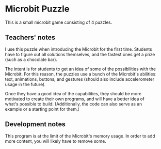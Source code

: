 # Microbit Puzzle

This is a small microbit game consisting of 4 puzzles.

## Teachers' notes

I use this puzzle when introducing the Microbit for the first time. Students have to figure out all solutions themselves, and the fastest ones get a prize (such as a chocolate bar).

The intent is for students to get an idea of some of the possibilities with the Microbit. For this reason, the puzzles use a bunch of the Microbit's abilities: text, animations, buttons, and gestures (should also include accelerometer usage in the future).

Once they have a good idea of the capabilities, they should be more motivated to create their own programs, and will have a better idea of what's possible to build. (Additionally, the code can also serve as an example or a starting point for them.)

## Development notes

This program is at the limit of the Microbit's memory usage. In order to add more content, you will likely have to remove some.